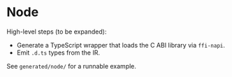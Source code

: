 # Node

High-level steps (to be expanded):
- Generate a TypeScript wrapper that loads the C ABI library via `ffi-napi`.
- Emit `.d.ts` types from the IR.

See `generated/node/` for a runnable example.
